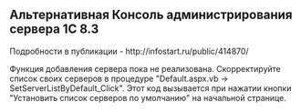 <h2>Альтернативная Консоль администрирования сервера 1С 8.3</h2>
Подробности в публикации - http://infostart.ru/public/414870/

Функция добавления сервера пока не реализована.
Скорректируйте список своих серверов в процедуре "Default.aspx.vb -> SetServerListByDefault_Click".
Этот код вызывается при нажатии кнопки "Установить список серверов по умолчанию" на начальной странице.
